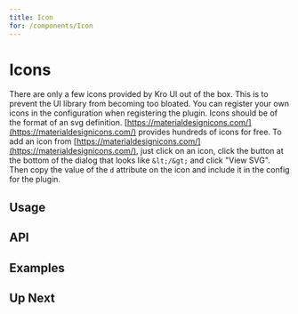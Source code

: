 ```yaml
---
title: Icon
for: /components/Icon
---
```


# Icons

There are only a few icons provided by Kro UI out of the box. This is to prevent the UI library from becoming
too bloated. You can register your own icons in the configuration when registering the plugin. Icons should be of the
format of an svg definition. [https://materialdesignicons.com/](https://materialdesignicons.com/) provides hundreds of icons
for free. To add an icon from [https://materialdesignicons.com/](https://materialdesignicons.com/), just click on an icon,
click the button at the bottom of the dialog that looks like `&lt;/&gt;` and click "View SVG". Then copy the value of the `d` attribute
on the icon and include it in the config for the plugin.

## Usage

<usage name="BasicIcon" title="Basic Icon" />

## API

<api />

## Examples

<usage name="IncludedIcons" title="Included Icons" />

## Up Next

<up-next title="Layout" subtitle="Wow! A component that makes it easy to create navigation, a toolbar, content, or a footer!" to="/components/layout" />